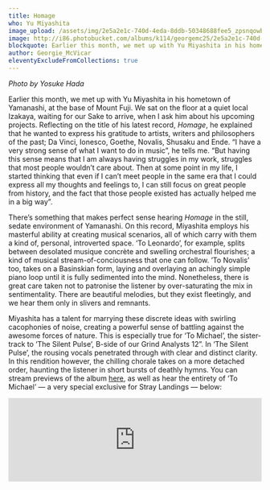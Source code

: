 ```yaml
---
title: Homage
who: Yu Miyashita
image_upload: /assets/img/2e5a2e1c-740d-4eda-8ddb-50348688fee5_zpsnqowboup.JPG
image: http://i86.photobucket.com/albums/k114/georgemc25/2e5a2e1c-740d-4eda-8ddb-50348688fee5_zpsnqowboup.jpg
blockquote: Earlier this month, we met up with Yu Miyashita in his hometown of Yamanashi, at the base of Mount Fuji. We sat on the floor at a quiet local Izakaya, waiting for our Sake to arrive, when I ask him about his upcoming projects. Reflecting on the title of his latest record, _Homage_, he explained that he wanted to express his gratitude to artists, writers and philosophers of the past; Da Vinci, Ionesco, Goethe, Novalis, Shusaku and Ende.
author: Georgie_McVicar
eleventyExcludeFromCollections: true
---
```

_Photo by Yosuke Hada_

Earlier this month, we met up with Yu Miyashita in his hometown of Yamanashi, at the base of Mount Fuji. We sat on the floor at a quiet local Izakaya, waiting for our Sake to arrive, when I ask him about his upcoming projects. Reflecting on the title of his latest record, _Homage_, he explained that he wanted to express his gratitude to artists, writers and philosophers of the past; Da Vinci, Ionesco, Goethe, Novalis, Shusaku and Ende. “I have a very strong sense of what I want to do in music”, he tells me. “But having this sense means that I am always having struggles in my work, struggles that most people wouldn’t care about. Then at some point in my life, I started thinking  that even if I can’t meet people in the same era that I could express all my thoughts and feelings to, I can still focus on great people from history, and the fact that those people existed has actually helped me in a big way”. 

There’s something that makes perfect sense hearing _Homage_ in the still, sedate environment of Yamanashi. On this record, Miyashita employs his masterful ability at creating musical scenarios, all of which carry with them a kind of, personal, introverted space. ‘To Leonardo’, for example, splits between desolated musique concrète and swelling orchestral flourishes; a kind of musical stream-of-conciousness that one can follow. ’To Novalis’ too, takes on a Basinskian form, laying and overlaying an achingly simple piano loop until it is fully sedimented into the mind. Nonetheless, there is great care taken not to patronise the listener by over-saturating the mix in sentimentality. There are beautiful melodies, but they exist fleetingly, and we hear them only in slivers and remnants. 

Miyashita has a talent for marrying these discrete ideas with swirling cacophonies of noise, creating a powerful sense of battling against the awesome forces of nature. This is especially true for ‘To Michael’, the sister-track to ‘The Silent Pulse’, B-side of our Grind Analysts 12”. In ‘The Silent Pulse’, the rousing vocals penetrated through with clear and distinct clarity. In this rendition however, the chilling chorale takes on a more detached order, haunting the listener in short bursts of deathly hymns. You can stream previews of the album [here](https://soundcloud.com/underarrow/yu-miyashita-2015-homage-preview-signal_dada), as well as hear the entirety of ‘To Michael’ — a very special exclusive for Stray Landings — below:

<iframe width="100%" height="166" scrolling="no" frameborder="no" src="https://w.soundcloud.com/player/?url=https%3A//api.soundcloud.com/tracks/224269328&color=959392&auto_play=false&hide_related=false&show_comments=true&show_user=true&show_reposts=false"></iframe>